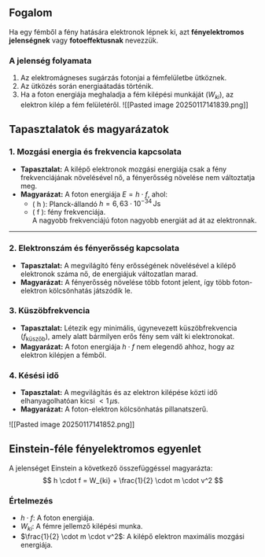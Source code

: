 ## Fogalom
Ha egy fémből a fény hatására elektronok lépnek ki, azt **fényelektromos jelenségnek** vagy **fotoeffektusnak** nevezzük.

### A jelenség folyamata
1. Az elektromágneses sugárzás fotonjai a fémfelületbe ütköznek.
2. Az ütközés során energiaátadás történik.
3. Ha a foton energiája meghaladja a fém kilépési munkáját $( W_{ki} )$, az elektron kilép a fém felületéről.
![[Pasted image 20250117141839.png]]
## Tapasztalatok és magyarázatok

### 1. Mozgási energia és frekvencia kapcsolata
- **Tapasztalat:** A kilépő elektronok mozgási energiája csak a fény frekvenciájának növelésével nő, a fényerősség növelése nem változtatja meg.
- **Magyarázat:** A foton energiája $E = h \cdot f$, ahol:
  - \( h \): Planck-állandó $h = 6,63 \cdot 10^{-34} \, \text{Js}$
  - \( f \): fény frekvenciája.  
  A nagyobb frekvenciájú foton nagyobb energiát ad át az elektronnak.

---

### 2. Elektronszám és fényerősség kapcsolata
- **Tapasztalat:** A megvilágító fény erősségének növelésével a kilépő elektronok száma nő, de energiájuk változatlan marad.
- **Magyarázat:** A fényerősség növelése több fotont jelent, így több foton-elektron kölcsönhatás játszódik le.

### 3. Küszöbfrekvencia
- **Tapasztalat:** Létezik egy minimális, úgynevezett küszöbfrekvencia $( f_{\text{küszöb}} )$, amely alatt bármilyen erős fény sem vált ki elektronokat.
- **Magyarázat:** A foton energiája $h \cdot f$ nem elegendő ahhoz, hogy az elektron kilépjen a fémből.
### 4. Késési idő
- **Tapasztalat:** A megvilágítás és az elektron kilépése közti idő elhanyagolhatóan kicsi $< 1 \, \mu\text{s}$.
- **Magyarázat:** A foton-elektron kölcsönhatás pillanatszerű.

![[Pasted image 20250117141852.png]]

## Einstein-féle fényelektromos egyenlet
A jelenséget Einstein a következő összefüggéssel magyarázta:
$$
h \cdot f = W_{ki} + \frac{1}{2} \cdot m \cdot v^2
$$

### Értelmezés
- $h \cdot f$: A foton energiája.
- $W_{ki}$: A fémre jellemző kilépési munka.
- $\frac{1}{2} \cdot m \cdot v^2$: A kilépő elektron maximális mozgási energiája.
